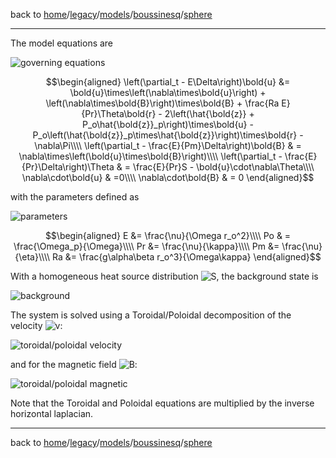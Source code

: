 back to [home](/)/[legacy](/legacy)/[models](/legacy/models)/[boussinesq](/legacy/models/boussinesq)/[sphere](/legacy/models/boussinesq/sphere)

---

The model equations are

![governing equations]()
```math
\begin{aligned}
\left(\partial_t - E\Delta\right)\bold{u} &= \bold{u}\times\left(\nabla\times\bold{u}\right) + \left(\nabla\times\bold{B}\right)\times\bold{B} + \frac{Ra E}{Pr}\Theta\bold{r} - 2\left(\hat{\bold{z}} + P_o\hat{\bold{z}}_p\right)\times\bold{u} - P_o\left(\hat{\bold{z}}_p\times\hat{\bold{z}}\right)\times\bold{r} - \nabla\Pi\\\\
\left(\partial_t - \frac{E}{Pm}\Delta\right)\bold{B} & = \nabla\times\left(\bold{u}\times\bold{B}\right)\\\\
\left(\partial_t - \frac{E}{Pr}\Delta\right)\Theta & = \frac{E}{Pr}S - \bold{u}\cdot\nabla\Theta\\\\
\nabla\cdot\bold{u} & =0\\\\
\nabla\cdot\bold{B} & = 0
\end{aligned}
```

with the parameters defined as

![parameters]()
```math
\begin{aligned}
E &= \frac{\nu}{\Omega r_o^2}\\\\
Po & = \frac{\Omega_p}{\Omega}\\\\
Pr &= \frac{\nu}{\kappa}\\\\
Pm &= \frac{\nu}{\eta}\\\\
Ra &= \frac{g\alpha\beta r_o^3}{\Omega\kappa}
\end{aligned}
```

With a homogeneous heat source distribution ![S](http://mathurl.com/ycuc5gxo.png), the background state is

![background](http://mathurl.com/y7y6zu5x.png)

The system is solved using a Toroidal/Poloidal decomposition of the velocity ![v](http://mathurl.com/y93memaj.png):

![toroidal/poloidal velocity](http://mathurl.com/y8dxqwtn.png)

and for the magnetic field ![B](http://mathurl.com/yaoe43xc.png):

![toroidal/poloidal magnetic](http://mathurl.com/ya925ysc.png)

Note that the Toroidal and Poloidal equations are multiplied by the inverse horizontal laplacian.

---

back to [home](/)/[legacy](/legacy)/[models](/legacy/models)/[boussinesq](/legacy/models/boussinesq)/[sphere](/legacy/models/boussinesq/sphere)
